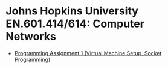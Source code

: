 # Johns Hopkins University EN.601.414/614: Computer Networks

* [Programming Assignment 1 (Virtual Machine Setup, Socket Programming)](assignment1)
